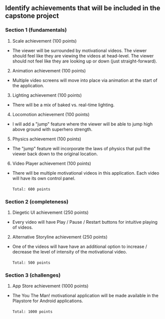 ## Identify achievements that will be included in the capstone project

### Section 1 (fundamentals)

1. Scale achievement (100 points)
- The viewer will be surrounded by motivational videos.  The viewer should feel like they are viewing the videos at head-level.  The viewer should not feel like they are looking up or down (just straight-forward).
2. Animation achievement (100 points)
- Multiple video screens will move into place via animation at the start of the application.
3. Lighting achievement (100 points)
- There will be a mix of baked vs. real-time lighting.
4. Locomotion achievement (100 points)
- I will add a "jump" feature where the viewer will be able to jump high above ground with superhero strength.
5. Physics achievement (100 points)
- The "jump" feature will incorporate the laws of physics that pull the viewer back down to the original location.
6. Video Player achievement (100 points)
- There will be multiple motivational videos in this application.  Each video will have its own control panel. <br>
<br> `Total: 600 points`


### Section 2 (completeness)

1. Diegetic UI achievement (250 points)
- Every video will have Play / Pause / Restart buttons for intuitive playing of videos.
2. Alternative Storyline achievement (250 points)
- One of the videos will have have an additional option to increase / decrease the level of intensity of the motivational video. <br>
<br> `Total: 500 points`


### Section 3 (challenges)

1. App Store achievement (1000 points)
- The You The Man! motivational application will be made available in the Playstore for Android applications. <br>
<br> `Total: 1000 points`
